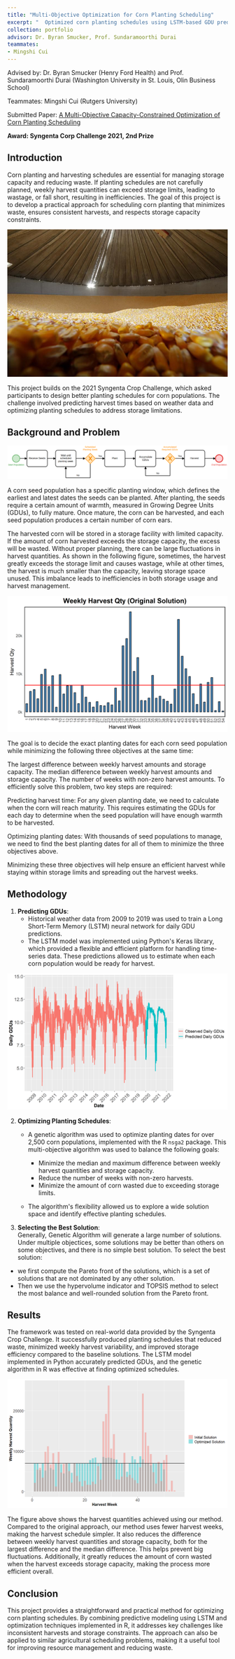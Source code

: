 ```yaml
---
title: "Multi-Objective Optimization for Corn Planting Scheduling"
excerpt: "  Optimized corn planting schedules using LSTM-based GDU prediction and multi-objective genetic algorithms to minimize waste and improve harvest consistency. <br/><img src='/images/genetic algorithm.png'>"
collection: portfolio
advisor: Dr. Byran Smucker, Prof. Sundaramoorthi Durai
teammates: 
- Mingshi Cui
---
```


Advised by: Dr. Byran Smucker (Henry Ford Health) and Prof. Sundaramoorthi Durai (Washington University in St. Louis, Olin Business School)

Teammates: Mingshi Cui (Rutgers University)

Submitted Paper: [A Multi-Objective Capacity-Constrained Optimization of Corn Planting Scheduling](https://sites.miamioh.edu/byran-smucker/files/2024/05/Corn_Planting_Optimization_JORS.pdf)

**Award: Syngenta Corp Challenge 2021, 2nd Prize** 

## Introduction
Corn planting and harvesting schedules are essential for managing storage capacity and reducing waste. If planting schedules are not carefully planned, weekly harvest quantities can exceed storage limits, leading to wastage, or fall short, resulting in inefficiencies. The goal of this project is to develop a practical approach for scheduling corn planting that minimizes waste, ensures consistent harvests, and respects storage capacity constraints.

![Alt text](/images/corn.jpg "Optional Title")

This project builds on the 2021 Syngenta Crop Challenge, which asked participants to design better planting schedules for corn populations. The challenge involved predicting harvest times based on weather data and optimizing planting schedules to address storage limitations. 

## Background and Problem
![Alt text](/images/corn_process.png)

A corn seed population has a specific planting window, which defines the earliest and latest dates the seeds can be planted. After planting, the seeds require a certain amount of warmth, measured in Growing Degree Units (GDUs), to fully mature. Once mature, the corn can be harvested, and each seed population produces a certain number of corn ears.

The harvested corn will be stored in a storage facility with limited capacity. If the amount of corn harvested exceeds the storage capacity, the excess will be wasted. Without proper planning, there can be large fluctuations in harvest quantities. As shown in the following figure, sometimes, the harvest greatly exceeds the storage limit and causes wastage, while at other times, the harvest is much smaller than the capacity, leaving storage space unused. This imbalance leads to inefficiencies in both storage usage and harvest management.

![Alt text](/images/original.png)

The goal is to decide the exact planting dates for each corn seed population while minimizing the following three objectives at the same time:

The largest difference between weekly harvest amounts and storage capacity.
The median difference between weekly harvest amounts and storage capacity.
The number of weeks with non-zero harvest amounts.
To efficiently solve this problem, two key steps are required:

Predicting harvest time: For any given planting date, we need to calculate when the corn will reach maturity. This requires estimating the GDUs for each day to determine when the seed population will have enough warmth to be harvested.

Optimizing planting dates: With thousands of seed populations to manage, we need to find the best planting dates for all of them to minimize the three objectives above.

Minimizing these three objectives will help ensure an efficient harvest while staying within storage limits and spreading out the harvest weeks.

## Methodology
1. **Predicting GDUs**:  
   - Historical weather data from 2009 to 2019 was used to train a Long Short-Term Memory (LSTM) neural network for daily GDU predictions. 
   - The LSTM model was implemented using Python's Keras library, which provided a flexible and efficient platform for handling time-series data. These predictions allowed us to estimate when each corn population would be ready for harvest.

![Alt text](/images/gdu_prediction.png)

2. **Optimizing Planting Schedules**:  
   - A genetic algorithm was used to optimize planting dates for over 2,500 corn populations, implemented with the R `nsga2` package. This multi-objective algorithm was used to balance the following goals:
     - Minimize the median and maximum difference between weekly harvest quantities and storage capacity.
     - Reduce the number of weeks with non-zero harvests.
     - Minimize the amount of corn wasted due to exceeding storage limits.

   - The algorithm's flexibility allowed us to explore a wide solution space and identify effective planting schedules.

3. **Selecting the Best Solution**:  
Generally, Genetic Algorithm will generate a large number of solutions. Under multiple objectices, some solutions may be better than others on some objectives, and there is no simple best solution. To select the best solution: 
- we first compute the Pareto front of the solutions, which is a set of solutions that are not dominated by any other solution. 
- Then we use the hypervolume indicator and TOPSIS method to select the most balance and well-rounded solution from the Pareto front.

## Results
The framework was tested on real-world data provided by the Syngenta Crop Challenge. It successfully produced planting schedules that reduced waste, minimized weekly harvest variability, and improved storage efficiency compared to the baseline solutions. The LSTM model implemented in Python accurately predicted GDUs, and the genetic algorithm in R was effective at finding optimized schedules.

![Alt text](/images/optimized_solution.png)


The figure above shows the harvest quantities achieved using our method. Compared to the original approach, our method uses fewer harvest weeks, making the harvest schedule simpler. It also reduces the difference between weekly harvest quantities and storage capacity, both for the largest difference and the median difference. This helps prevent big fluctuations. Additionally, it greatly reduces the amount of corn wasted when the harvest exceeds storage capacity, making the process more efficient overall.

## Conclusion
This project provides a straightforward and practical method for optimizing corn planting schedules. By combining predictive modeling using LSTM and optimization techniques implemented in R, it addresses key challenges like inconsistent harvests and storage constraints. The approach can also be applied to similar agricultural scheduling problems, making it a useful tool for improving resource management and reducing waste.
